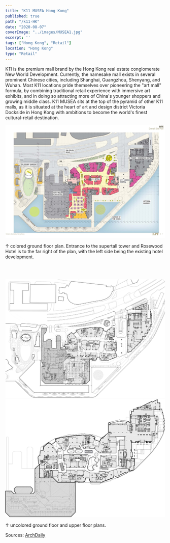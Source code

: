 ```yaml
---
title: "K11 MUSEA Hong Kong"
published: true
path: "/k11-HK"
date: "2020-08-07"
coverImage: "../images/MUSEA1.jpg"
excerpt: ''
tags: ["Hong Kong", "Retail"]
location: "Hong Kong"
type: "Retail"
---
```


K11 is the premium mall brand by the Hong Kong real estate conglomerate New World Development. Currently, the namesake mall exists in several prominent Chinese cities, including Shanghai, Guangzhou, Shenyang, and Wuhan. Most K11 locations pride themselves over pioneering the "art mall" formula, by combining traditional retail experience with immersive art exhibits, and in doing so attracting more of China's younger shoppers and growing middle class. K11 MUSEA sits at the top of the pyramid of other K11 malls, as it is situated at the heart of art and design district Victoria Dockside in Hong Kong with ambitions to become the world's finest cultural-retail destination.

![colored](../images/MUSEA1.jpg)

&#8593; colored ground floor plan. Entrance to the supertall tower and Rosewood Hotel is to the far right of the plan, with the left side being the existing hotel development.

<br><br>

![uncolored](../images/MUSEA2.jpg)
![uncolored top](../images/MUSEA3.jpg)

&#8593; uncolored ground floor and upper floor plans.

Sources: [ArchDaily](https://www.archdaily.com/927244/k11-musea-hong-kong-kpf-plus-rlp)
